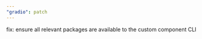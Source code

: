 ```yaml
---
"gradio": patch
---
```


fix: ensure all relevant packages are available to the custom component CLI
